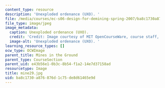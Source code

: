 ```yaml
---
content_type: resource
description: 'Unexploded ordenance (UXO). '
file: /media/courses/ec-s06-design-for-demining-spring-2007/ba8c1730a876876d1c75de8d61465e9d_mine29.jpg
file_type: image/jpeg
image_metadata:
  caption: Unexploded ordenance (UXO).
  credit: 'Credit: Image courtesy of MIT OpenCourseWare, course staff, and students.'
  image-alt: 'Unexploded ordenance (UXO). '
learning_resource_types: []
ocw_type: OCWImage
parent_title: Mines in the Ground
parent_type: CourseSection
parent_uid: e43b56e1-0b3c-8b54-f1a2-14e7d37158ad
resourcetype: Image
title: mine29.jpg
uid: ba8c1730-a876-876d-1c75-de8d61465e9d
---
```

